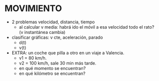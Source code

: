 # MOVIMIENTO
- 2 problemas velocidad, distancia, tiempo
    - al calcular v media: habrá ido el móvil a esa velocidad todo el rato? (v instantánea cambia)
- clasificar gráficas: v cte, aceleración, parado
    - d(t)
    - v(t)
- EXTRA: un coche que pilla a otro en un viaje a Valencia.
    - v1 = 80 km/h.
    - v2 = 100 km/h, sale 30 min más tarde.
    - en qué momento se encuentran?
    - en qué kilómetro se encuentran?